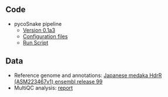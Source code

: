## Code

* pycoSnake pipeline
    * [Version 0.1a3](https://github.com/a-slide/pycoSnake/tree/6d248c0fddfedd8f27d59b59f94f63f64d16e9bd)
    * [Configuration files](https://birneylab.github.io/MIKK_genome_companion_paper/Nanopore_processing/code/cluster_config.yaml)
    * [Run Script](https://birneylab.github.io/MIKK_genome_companion_paper/Nanopore_processing/code/Run_pycoSnake.sh)

## Data

* Reference genome and annotations: [Japanese medaka HdrR (ASM223467v1) ensembl release 99](https://www.ensembl.org/Oryzias_latipes/Info/Index)
* MultiQC analysis: [report](https://birneylab.github.io/MIKK_genome_companion_paper/Nanopore_processing/data/multiqc_report.html)
